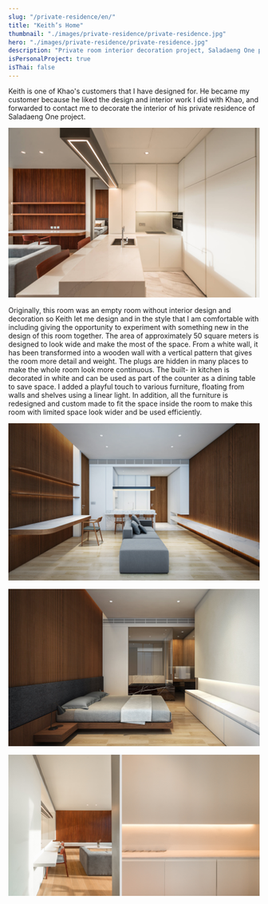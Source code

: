 ```yaml
---
slug: "/private-residence/en/"
title: "Keith’s Home"
thumbnail: "./images/private-residence/private-residence.jpg"
hero: "./images/private-residence/private-residence.jpg"
description: "Private room interior decoration project, Saladaeng One project"
isPersonalProject: true
isThai: false
---
```


Keith is one of Khao&#39;s customers that I have designed for. He became
my customer because he liked the design and interior work I did with
Khao, and forwarded to contact me to decorate the interior of his private
residence of Saladaeng One project.

![Keith's house 2](./images/private-residence/private-residence-2.jpg)

Originally, this room was an empty room without interior design and
decoration so Keith let me design and in the style that I am comfortable
with including giving the opportunity to experiment with something new
in the design of this room together. The area of ​​approximately 50 square
meters is designed to look wide and make the most of the space. From a
white wall, it has been transformed into a wooden wall with a vertical
pattern that gives the room more detail and weight. The plugs are hidden
in many places to make the whole room look more continuous. The built-
in kitchen is decorated in white and can be used as part of the counter
as a dining table to save space. I added a playful touch to various
furniture, floating from walls and shelves using a linear light. In addition,
all the furniture is redesigned and custom made to fit the space inside
the room to make this room with limited space look wider and be used
efficiently.

![Keith's house 3](./images/private-residence/private-residence-3.jpg)

![Keith's house 4](./images/private-residence/private-residence-4.jpg)

![Keith's house](./images/private-residence/private-residence-1.jpg)
